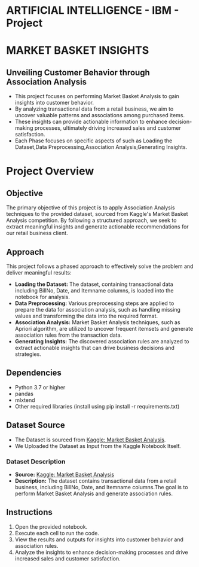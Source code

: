 # ARTIFICIAL INTELLIGENCE - IBM - Project
# MARKET BASKET INSIGHTS

## Unveiling Customer Behavior through Association Analysis

 - This project focuses on performing Market Basket Analysis to gain insights into customer behavior.
 - By analyzing transactional data from a retail business, we aim to uncover valuable patterns and associations among purchased items.
 - These insights can provide actionable information to enhance decision-making processes, ultimately driving increased sales and customer satisfaction.
 - Each Phase focuses on specific aspects of such as Loading the Dataset,Data Preprocessing,Association Analysis,Generating Insights.

#  Project Overview
## Objective

The primary objective of this project is to apply Association Analysis techniques to the provided dataset, sourced from Kaggle's Market Basket Analysis competition. By following a structured approach, we seek to extract meaningful insights and generate actionable recommendations for our retail business client.

## Approach
This project follows a phased approach to effectively solve the problem and deliver meaningful results:
- **Loading the Dataset:** The dataset, containing transactional data including BillNo, Date, and Itemname columns, is loaded into the notebook for analysis.
- **Data Preprocessing:** Various preprocessing steps are applied to prepare the data for association analysis, such as handling missing values and transforming the data into the required format.
- **Association Analysis:** Market Basket Analysis techniques, such as Apriori algorithm, are utilized to uncover frequent itemsets and generate association rules from the transaction data.
- **Generating Insights:** The discovered association rules are analyzed to extract actionable insights that can drive business decisions and strategies.

## Dependencies
- Python 3.7 or higher
- pandas
- mlxtend
- Other required libraries (install using pip install -r requirements.txt)

## Dataset Source

- The Dataset is sourced from [Kaggle: Market Basket Analysis](https://www.kaggle.com/datasets/aslanahmedov/market-basket-analysis).
- We Uploaded the Dataset as Input from the Kaggle Notebook Itself.

### Dataset Description

- **Source:** [Kaggle: Market Basket Analysis](https://www.kaggle.com/datasets/aslanahmedov/market-basket-analysis)
- **Description:** The dataset contains transactional data from a retail business, including BillNo, Date, and Itemname columns.The goal is to perform Market Basket Analysis and generate association rules.

## Instructions
1. Open the provided notebook.
2. Execute each cell to run the code.
3. View the results and outputs for insights into customer behavior and association rules.
4. Analyze the insights to enhance decision-making processes and drive increased sales and customer satisfaction.
   
